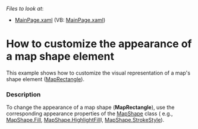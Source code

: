 <!-- default file list -->
*Files to look at*:

* [MainPage.xaml](./CS/MapShapeAppearanceCustomization/MainPage.xaml) (VB: [MainPage.xaml](./VB/MapShapeAppearanceCustomization/MainPage.xaml))
<!-- default file list end -->
# How to customize the appearance of a map shape element


<p>This example shows how to customize the visual representation of a map's shape element (<a href="http://documentation.devexpress.com/#Silverlight/clsDevExpressXpfMapMapRectangletopic"><u>MapRectangle</u></a>). </p><p></p><p></p>


<h3>Description</h3>

<p>To change the appearance of a map shape (<strong>MapRectangle</strong>), use the corresponding appearance properties of the <a href="http://help.devexpress.com/#Silverlight/clsDevExpressXpfMapMapShapetopic"><u>MapShape</u></a> class ( e.g., <a href="http://help.devexpress.com/#Silverlight/DevExpressXpfMapMapShape_Filltopic"><u>MapShape.Fill</u></a>, <a href="http://help.devexpress.com/#Silverlight/DevExpressXpfMapMapShape_HighlightFilltopic"><u>MapShape.HighlightFill</u></a>l,  <a href="http://help.devexpress.com/#Silverlight/DevExpressXpfMapMapShape_StrokeStyletopic"><u>MapShape.StrokeStyle</u></a>). </p><br />


<br/>


